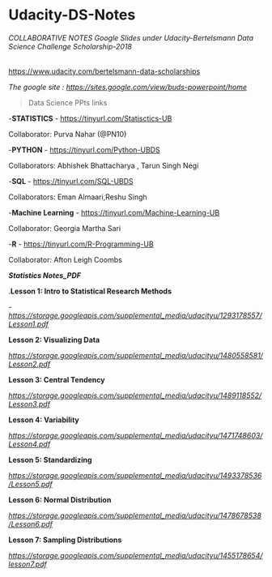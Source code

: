 # Udacity-DS-Notes

###### COLLABORATIVE NOTES Google Slides under  Udacity-Bertelsmann Data Science Challenge Scholarship-2018
https://www.udacity.com/bertelsmann-data-scholarships

_The google site : https://sites.google.com/view/buds-powerpoint/home_





> Data Science PPts links


-**STATISTICS** - https://tinyurl.com/Statisctics-UB

Collaborator: Purva Nahar (@PN10)

-**PYTHON** - https://tinyurl.com/Python-UBDS

Collaborators: Abhishek Bhattacharya , Tarun Singh Negi

-**SQL** - https://tinyurl.com/SQL-UBDS

Collaborators: Eman Almaari,Reshu Singh

-**Machine Learning** - https://tinyurl.com/Machine-Learning-UB

Collaborator: Georgia Martha Sari

-**R** - https://tinyurl.com/R-Programming-UB

Collaborator: Afton Leigh Coombs

**_Statistics Notes_PDF_**

.**Lesson 1: Intro to Statistical Research Methods**

  -_https://storage.googleapis.com/supplemental_media/udacityu/1293178557/Lesson1.pdf_
  
**Lesson 2: Visualizing Data**

_https://storage.googleapis.com/supplemental_media/udacityu/1480558581/Lesson2.pdf_

**Lesson 3: Central Tendency**

_https://storage.googleapis.com/supplemental_media/udacityu/1489118552/Lesson3.pdf_

**Lesson 4: Variability**

_https://storage.googleapis.com/supplemental_media/udacityu/1471748603/Lesson4.pdf_

**Lesson 5: Standardizing**

_https://storage.googleapis.com/supplemental_media/udacityu/1493378536/Lesson5.pdf_

**Lesson 6: Normal Distribution**

_https://storage.googleapis.com/supplemental_media/udacityu/1478678538/Lesson6.pdf_

**Lesson 7: Sampling Distributions**

_https://storage.googleapis.com/supplemental_media/udacityu/1455178654/lesson7.pdf_


